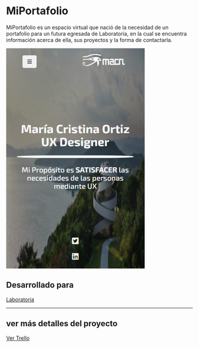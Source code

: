 # MiPortafolio
MiPortafolio es un espacio virtual que nació de la necesidad de un portafolio para un futura egresada de Laboratoria, en la cual se encuentra información acerca de ella, sus proyectos y la forma de contactarla.

![portfolio](assets/imgs/portfolio.png)

## Desarrollado para
[Laboratoria](http://laboratoria.la)
***
## ver más detalles del proyecto

 [Ver Trello](https://trello.com/b/B5Vibgiv/portafolio)
